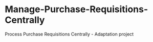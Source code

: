 # Manage-Purchase-Requisitions-Centrally
Process Purchase Requisitions Centrally - Adaptation project